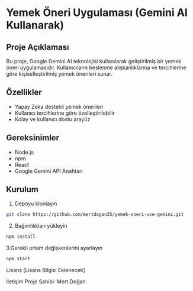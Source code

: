 # Yemek Öneri Uygulaması (Gemini AI Kullanarak)

## Proje Açıklaması
Bu proje, Google Gemini AI teknolojisi kullanılarak geliştirilmiş bir yemek öneri uygulamasıdır. Kullanıcıların beslenme alışkanlıklarına ve tercihlerine göre kişiselleştirilmiş yemek önerileri sunar.

## Özellikler
- Yapay Zeka destekli yemek önerileri
- Kullanıcı tercihlerine göre özelleştirilebilir
- Kolay ve kullanıcı dostu arayüz

## Gereksinimler
- Node.js
- npm
- React
- Google Gemini API Anahtarı

## Kurulum
1. Depoyu klonlayın
```bash
git clone https://github.com/mertdogan35/yemek-oneri-use-gemini.git
```

2. Bağımlılıkları yükleyin
```bash
npm install
```

3.Gerekli ortam değişkenlerini ayarlayın
```bash
npm start
```

Lisans
[Lisans Bilgisi Eklenecek]

İletişim
Proje Sahibi: Mert Doğan
